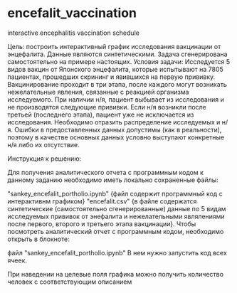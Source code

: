 # encefalit_vaccination
interactive encephalitis vaccination schedule

Цель:
построить интерактивный график исследования вакцинации от энцефалита. Данные являются синтетическими. Задача сгенерирована самостоятельно на примере настоящих.
Условия задачи:
Исследуется 5 видов вакцин от Японского энцефалита, которые испытывают на 7805 пациентах, прошедших скрининг и явившихся на первую прививку. 
Вакцинирование проходит в три этапа, после каждого могут возникать нежелательные явления, связанные с реакцией организма исследуемого. 
При наличии н/я, пациент выбывает из исследования и не производятся следующие прививки. 
Если н/я возникли после третьей (последнего этапа), пациент уже не исключается из исследования. 
Необходимо отразить распределение исследуемых и н/я. 
Ошибки в предоставленных данных допустимы (как в реальности), поэтому в качестве основных данных условно выступают конкретные н/я либо их отсутствие.


Инструкция к решению:

Для получения аналитического отчета с программным кодом к данному заданию необходимо иметь локально сохраненные файлы:

"sankey_encefalit_portholio.ipynb" {файл содержит программный код с интерактивнм графиком}
"encefalit.csv" {в файле содержатся синтетические (самостоятельно сгенерированные) 
данные по 5 видам исследуемых прививок от энефалита и нежелательными являлениями после первого, второго и третьего этапа вакцинации}.
Чтобы посмотреть аналитический отчет с программным кодом, необходимо открыть в блокноте:

файл "sankey_encefalit_portholio.ipynb" В нем нужно запустить код всех ячеек.

При наведении на целевые поля графика можно получить количество человек с соответствующим описанием
